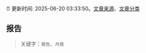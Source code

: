 :alarm_clock: 更新时间: 2025-06-20 03:33:50。[文章来源](/README.md)、[文章分类](/TAGS.md)

## 报告


> 关键字：`报告`、`月报`



